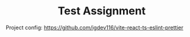 <h1 align='center'> Test Assignment </h1>

Project config: https://github.com/igdev116/vite-react-ts-eslint-prettier
